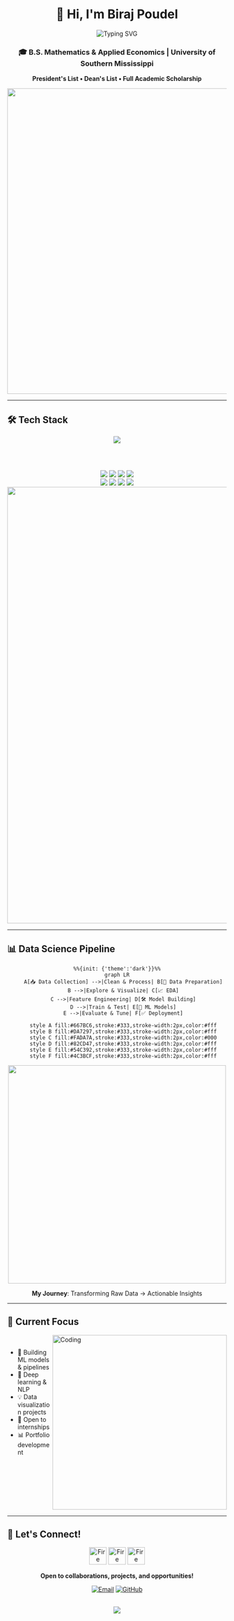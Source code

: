 <div align="center">

# 👋 Hi, I'm Biraj Poudel

<img src="https://readme-typing-svg.herokuapp.com?font=Fira+Code&weight=600&size=28&pause=1000&color=2E9EF7&center=true&vCenter=true&random=false&width=600&lines=Data+Science+Enthusiast+%F0%9F%93%8A;Mathematics+%26+Economics+Student+%F0%9F%8E%93;Machine+Learning+Explorer+%F0%9F%A4%96;Building+Data-Driven+Solutions+%F0%9F%9A%80" alt="Typing SVG" />

### 🎓 B.S. Mathematics & Applied Economics | University of Southern Mississippi
**President's List • Dean's List • Full Academic Scholarship**

<img src="https://user-images.githubusercontent.com/74038190/212284100-561aa473-3905-4a80-b561-0d28506553ee.gif" width="700">

</div>

---

## 🛠️ Tech Stack

<div align="center">

<img src="https://skillicons.dev/icons?i=python,tensorflow,git,github" />

<br><br>

<img src="https://img.shields.io/badge/SQL-003B57?style=for-the-badge&logo=mysql&logoColor=F29111"/>
<img src="https://img.shields.io/badge/Pandas-150458?style=for-the-badge&logo=pandas&logoColor=white"/>
<img src="https://img.shields.io/badge/NumPy-013243?style=for-the-badge&logo=numpy&logoColor=white"/>
<img src="https://img.shields.io/badge/Scikit--learn-F7931E?style=for-the-badge&logo=scikit-learn&logoColor=white"/>

<br>

<img src="https://img.shields.io/badge/Tableau-E97627?style=for-the-badge&logo=tableau&logoColor=white"/>
<img src="https://img.shields.io/badge/Matplotlib-11557C?style=for-the-badge&logo=plotly&logoColor=white"/>
<img src="https://img.shields.io/badge/Excel-217346?style=for-the-badge&logo=microsoft-excel&logoColor=white"/>
<img src="https://img.shields.io/badge/Jupyter-F37626?style=for-the-badge&logo=jupyter&logoColor=white"/>

<img src="https://user-images.githubusercontent.com/74038190/212284115-f47cd8ff-2ffb-4b04-b5bf-4d1c14c0247f.gif" width="1000">

</div>

---

## 📊 Data Science Pipeline

<div align="center">

```mermaid
%%{init: {'theme':'dark'}}%%
graph LR
    A[📥 Data Collection] -->|Clean & Process| B[🔧 Data Preparation]
    B -->|Explore & Visualize| C[📈 EDA]
    C -->|Feature Engineering| D[🛠️ Model Building]
    D -->|Train & Test| E[🤖 ML Models]
    E -->|Evaluate & Tune| F[✅ Deployment]
    
    style A fill:#667BC6,stroke:#333,stroke-width:2px,color:#fff
    style B fill:#DA7297,stroke:#333,stroke-width:2px,color:#fff
    style C fill:#FADA7A,stroke:#333,stroke-width:2px,color:#000
    style D fill:#82CD47,stroke:#333,stroke-width:2px,color:#fff
    style E fill:#54C392,stroke:#333,stroke-width:2px,color:#fff
    style F fill:#4C3BCF,stroke:#333,stroke-width:2px,color:#fff
```

<img src="https://user-images.githubusercontent.com/74038190/212749447-bfb7e725-6987-49d9-ae85-2015e3e7cc41.gif" width="500">

**My Journey**: Transforming Raw Data → Actionable Insights

</div>

---

## 🎯 Current Focus

<img align="right" alt="Coding" width="400" src="https://user-images.githubusercontent.com/74038190/229223263-cf2e4b07-2615-4f87-9c38-e37600f8381a.gif">

<br>

- 🔭 Building ML models & pipelines
- 🌱 Deep learning & NLP
- 💡 Data visualization projects
- 🤝 Open to internships
- 📊 Portfolio development

<br clear="right"/>

---


## 🤝 Let's Connect!

<div align="center">

<img src="https://user-images.githubusercontent.com/74038190/216122041-518ac897-8d92-4c6b-9b3f-ca01dcaf38ee.png" alt="Fire" width="40" />
<img src="https://user-images.githubusercontent.com/74038190/216122041-518ac897-8d92-4c6b-9b3f-ca01dcaf38ee.png" alt="Fire" width="40" />
<img src="https://user-images.githubusercontent.com/74038190/216122041-518ac897-8d92-4c6b-9b3f-ca01dcaf38ee.png" alt="Fire" width="40" />

**Open to collaborations, projects, and opportunities!**

[![Email](https://img.shields.io/badge/Email-D14836?style=for-the-badge&logo=gmail&logoColor=white)](mailto:biraj.poudel@usm.edu)
[![GitHub](https://img.shields.io/badge/GitHub-181717?style=for-the-badge&logo=github&logoColor=white)](https://github.com/notArealdevv)

<br>

<img src="https://capsule-render.vercel.app/api?type=waving&color=gradient&height=100&section=footer"/>

</div>
